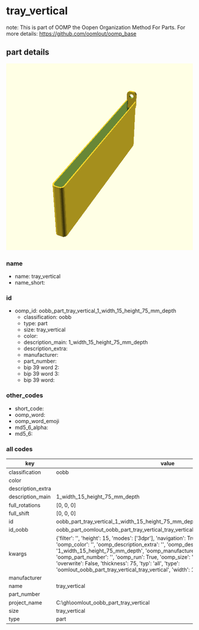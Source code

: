 # tray_vertical  

note: This is part of OOMP the Oopen Organization Method For Parts. For more details: https://github.com/oomlout/oomp_base

##  part details
  

[![](3dpr.png)](3dpr.png)





### name
* name: tray_vertical
* name_short: 
### id
* oomp_id: oobb_part_tray_vertical_1_width_15_height_75_mm_depth
  * classification: oobb
  * type: part
  * size: tray_vertical
  * color: 
  * description_main: 1_width_15_height_75_mm_depth
  * description_extra: 
  * manufacturer: 
  * part_number: 
  * bip 39 word 2: 
  * bip 39 word 3: 
  * bip 39 word: 

### other_codes
* short_code: 
* oomp_word: 
* oomp_word_emoji 
* md5_6_alpha: 
* md5_6: 









### all codes 
| key | value |  
| --- | --- |  
| classification | oobb |  
| color |  |  
| description_extra |  |  
| description_main | 1_width_15_height_75_mm_depth |  
| full_rotations | [0, 0, 0] |  
| full_shift | [0, 0, 0] |  
| id | oobb_part_tray_vertical_1_width_15_height_75_mm_depth |  
| id_oobb | oobb_part_oomlout_oobb_part_tray_vertical_tray_vertical_1_width_15_height_75_mm_depth |  
| kwargs | {'filter': '', 'height': 15, 'modes': ['3dpr'], 'navigation': True, 'oomp_classification': 'oobb', 'oomp_color': '', 'oomp_description_extra': '', 'oomp_description_main': '1_width_15_height_75_mm_depth', 'oomp_manufacturer': '', 'oomp_mode': 'oobb', 'oomp_part_number': '', 'oomp_run': True, 'oomp_size': 'tray_vertical', 'oomp_type': 'part', 'overwrite': False, 'thickness': 75, 'typ': 'all', 'type': 'oomlout_oobb_part_tray_vertical_tray_vertical', 'width': 1} |  
| manufacturer |  |  
| name | tray_vertical |  
| part_number |  |  
| project_name | C:\gh\oomlout_oobb_part_tray_vertical |  
| size | tray_vertical |  
| type | part |  
